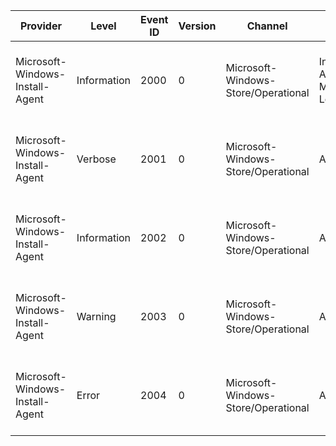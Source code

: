 Provider                         |  Level        |  Event ID  |  Version  |  Channel                              |  Task                         |  Opcode   |  Keyword   |  Message
---------------------------------|---------------|------------|-----------|---------------------------------------|-------------------------------|-----------|------------|----------------------------------------------------------------------------------
Microsoft-Windows-Install-Agent  |  Information  |  2000      |  0        |  Microsoft-Windows-Store/Operational  |  Install Agent Module Loaded  |           |  Messages  |  Process Name: {Process Name}Module Name: {Module Name}Build: {Build Name}
Microsoft-Windows-Install-Agent  |  Verbose      |  2001      |  0        |  Microsoft-Windows-Store/Operational  |  Agent                        |  Verbose  |  Messages  |  {Message}Error: {Error Code}Function: {Function}Source: {Source} ({Line Number})
Microsoft-Windows-Install-Agent  |  Information  |  2002      |  0        |  Microsoft-Windows-Store/Operational  |  Agent                        |  Info     |  Messages  |  {Message}Error: {Error Code}Function: {Function}Source: {Source} ({Line Number})
Microsoft-Windows-Install-Agent  |  Warning      |  2003      |  0        |  Microsoft-Windows-Store/Operational  |  Agent                        |  Warning  |  Messages  |  {Message}Error: {Error Code}Function: {Function}Source: {Source} ({Line Number})
Microsoft-Windows-Install-Agent  |  Error        |  2004      |  0        |  Microsoft-Windows-Store/Operational  |  Agent                        |  Error    |  Messages  |  {Message}Error: {Error Code}Function: {Function}Source: {Source} ({Line Number})